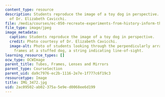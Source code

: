 ```yaml
---
content_type: resource
description: Students reproduce the image of a toy dog in perspective. Photo courtesy
  of Dr. Elizabeth Cavicchi.
file: /media/courses/ec-050-recreate-experiments-from-history-inform-the-future-from-the-past-galileo-january-iap-2010/2ac09502ab02375a5e9ed0068ee6d199_IMG_3472.jpg
file_type: image/jpeg
image_metadata:
  caption: Students reproduce the image of a toy dog in perspective.
  credit: Photo courtesy of Dr. Elizabeth Cavicchi.
  image-alt: Photo of students looking through the perpendicularly arranged wooden
    frames at a stuffed dog, a string indicating line-of-sight.
learning_resource_types: []
ocw_type: OCWImage
parent_title: Tubes, Frames, Lenses and Mirrors
parent_type: CourseSection
parent_uid: da9c7976-ec2b-1116-2e7e-1f777c6f19c3
resourcetype: Image
title: IMG_3472.jpg
uid: 2ac09502-ab02-375a-5e9e-d0068ee6d199
---
```

